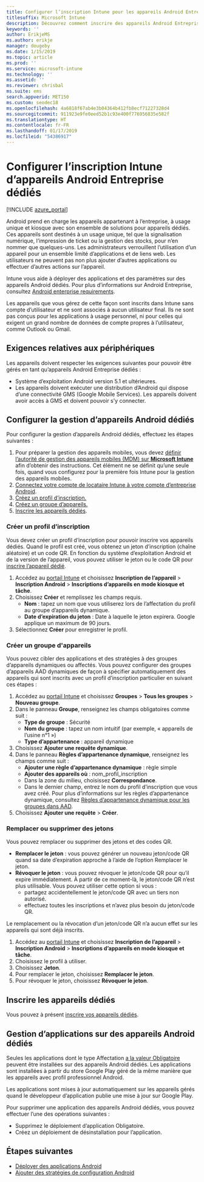 ```yaml
---
title: Configurer l’inscription Intune pour les appareils Android Entreprise dédiés
titlesuffix: Microsoft Intune
description: Découvrez comment inscrire des appareils Android Entreprise dédiés dans Intune.
keywords: ''
author: ErikjeMS
ms.author: erikje
manager: dougeby
ms.date: 1/15/2019
ms.topic: article
ms.prod: ''
ms.service: microsoft-intune
ms.technology: ''
ms.assetid: ''
ms.reviewer: chrisbal
ms.suite: ems
search.appverid: MET150
ms.custom: seodec18
ms.openlocfilehash: 4a6818f67ab4e3b04364b412fb8ecf71227328d4
ms.sourcegitcommit: 911923e9fe0eed52b1c93e400f776956835e582f
ms.translationtype: HT
ms.contentlocale: fr-FR
ms.lasthandoff: 01/17/2019
ms.locfileid: "54386917"
---
```

# <a name="set-up-intune-enrollment-of-android-enterprise-dedicated-devices"></a>Configurer l’inscription Intune d’appareils Android Entreprise dédiés

[!INCLUDE [azure_portal](./includes/azure_portal.md)]

Android prend en charge les appareils appartenant à l’entreprise, à usage unique et kiosque avec son ensemble de solutions pour appareils dédiés. Ces appareils sont destinés à un usage unique, tel que la signalisation numérique, l’impression de ticket ou la gestion des stocks, pour n’en nommer que quelques-uns. Les administrateurs verrouillent l’utilisation d’un appareil pour un ensemble limité d’applications et de liens web. Les utilisateurs ne peuvent pas non plus ajouter d’autres applications ou effectuer d’autres actions sur l’appareil.

Intune vous aide à déployer des applications et des paramètres sur des appareils Android dédiés. Pour plus d’informations sur Android Entreprise, consultez [Android enterprise requirements](https://support.google.com/work/android/answer/6174145?hl=en&ref_topic=6151012).

Les appareils que vous gérez de cette façon sont inscrits dans Intune sans compte d’utilisateur et ne sont associés à aucun utilisateur final. Ils ne sont pas conçus pour les applications à usage personnel, ni pour celles qui exigent un grand nombre de données de compte propres à l’utilisateur, comme Outlook ou Gmail.

## <a name="device-requirements"></a>Exigences relatives aux périphériques

Les appareils doivent respecter les exigences suivantes pour pouvoir être gérés en tant qu’appareils Android Entreprise dédiés :

- Système d’exploitation Android version 5.1 et ultérieures.
- Les appareils doivent exécuter une distribution d’Android qui dispose d’une connectivité GMS (Google Mobile Services). Les appareils doivent avoir accès à GMS et doivent pouvoir s’y connecter.

## <a name="set-up-android-dedicated-device-management"></a>Configurer la gestion d’appareils Android dédiés

Pour configurer la gestion d’appareils Android dédiés, effectuez les étapes suivantes :

1. Pour préparer la gestion des appareils mobiles, vous devez [définir l’autorité de gestion des appareils mobiles (MDM) sur **Microsoft Intune**](mdm-authority-set.md) afin d’obtenir des instructions. Cet élément ne se définit qu’une seule fois, quand vous configurez pour la première fois Intune pour la gestion des appareils mobiles.
2. [Connectez votre compte de locataire Intune à votre compte d’entreprise Android](connect-intune-android-enterprise.md).
3. [Créez un profil d’inscription.](#create-an-enrollment-profile)
4. [Créez un groupe d’appareils.](#create-a-device-group)
5. [Inscrire les appareils dédiés](#enroll-the-dedicated-devices).

### <a name="create-an-enrollment-profile"></a>Créer un profil d’inscription

Vous devez créer un profil d’inscription pour pouvoir inscrire vos appareils dédiés. Quand le profil est créé, vous obtenez un jeton d’inscription (chaîne aléatoire) et un code QR. En fonction du système d’exploitation Android et de la version de l’appareil, vous pouvez utiliser le jeton ou le code QR pour [inscrire l’appareil dédié](#enroll-the-dedicated-devices).

1. Accédez au [portail Intune](https://portal.azure.com) et choisissez **Inscription de l’appareil** > **Inscription Android** > **Inscriptions d’appareils en mode kiosque et tâche**.
2. Choisissez **Créer** et remplissez les champs requis.
    - **Nom** : tapez un nom que vous utiliserez lors de l’affectation du profil au groupe d’appareils dynamique.
    - **Date d’expiration du jeton** : Date à laquelle le jeton expirera. Google applique un maximum de 90 jours.
3. Sélectionnez **Créer** pour enregistrer le profil.

### <a name="create-a-device-group"></a>Créer un groupe d'appareils

Vous pouvez cibler des applications et des stratégies à des groupes d’appareils dynamiques ou affectés. Vous pouvez configurer des groupes d’appareils AAD dynamiques de façon à spécifier automatiquement des appareils qui sont inscrits avec un profil d’inscription particulier en suivant ces étapes :

1. Accédez au [portail Intune](https://portal.azure.com) et choisissez **Groupes** > **Tous les groupes** > **Nouveau groupe**.
2. Dans le panneau **Groupe**, renseignez les champs obligatoires comme suit :
    - **Type de groupe** : Sécurité
    - **Nom du groupe** : tapez un nom intuitif (par exemple, « appareils de l’usine n°1 »)
    - **Type d’appartenance** : appareil dynamique
3. Choisissez **Ajouter une requête dynamique**.
4. Dans le panneau **Règles d’appartenance dynamique**, renseignez les champs comme suit :
    - **Ajouter une règle d’appartenance dynamique** : règle simple
    - **Ajouter des appareils où** : nom_profil_inscription
    - Dans la zone du milieu, choisissez **Correspondance**.
    - Dans le dernier champ, entrez le nom du profil d’inscription que vous avez créé.
    Pour plus d’informations sur les règles d’appartenance dynamique, consultez [Règles d’appartenance dynamique pour les groupes dans AAD](https://docs.microsoft.com/azure/active-directory/users-groups-roles/groups-dynamic-membership). 
5. Choisissez **Ajouter une requête** > **Créer**.

### <a name="replace-or-remove-tokens"></a>Remplacer ou supprimer des jetons

Vous pouvez remplacer ou supprimer des jetons et des codes QR.

- **Remplacer le jeton** : vous pouvez générer un nouveau jeton/code QR quand sa date d’expiration approche à l’aide de l’option Remplacer le jeton.
- **Révoquer le jeton** : vous pouvez révoquer le jeton/code QR pour qu’il expire immédiatement. À partir de ce moment-là, le jeton/code QR n’est plus utilisable. Vous pouvez utiliser cette option si vous :
    - partagez accidentellement le jeton/code QR avec un tiers non autorisé.
    - effectuez toutes les inscriptions et n’avez plus besoin du jeton/code QR.

Le remplacement ou la révocation d’un jeton/code QR n’a aucun effet sur les appareils qui sont déjà inscrits.

1. Accédez au [portail Intune](https://portal.azure.com) et choisissez **Inscription de l’appareil** > **Inscription Android** > **Inscriptions d’appareils en mode kiosque et tâche**.
2. Choisissez le profil à utiliser.
3. Choisissez **Jeton**.
4. Pour remplacer le jeton, choisissez **Remplacer le jeton**.
5. Pour révoquer le jeton, choisissez **Révoquer le jeton**.

## <a name="enroll-the-dedicated-devices"></a>Inscrire les appareils dédiés

Vous pouvez à présent [inscrire vos appareils dédiés](android-dedicated-devices-fully-managed-enroll.md).

## <a name="managing-apps-on-android-dedicated-devices"></a>Gestion d’applications sur des appareils Android dédiés

Seules les applications dont le type Affectation [a la valeur Obligatoire](apps-deploy.md#to-assign-an-app) peuvent être installées sur des appareils Android dédiés. Les applications sont installées à partir du store Google Play géré de la même manière que les appareils avec profil professionnel Android.

Les applications sont mises à jour automatiquement sur les appareils gérés quand le développeur d’application publie une mise à jour sur Google Play.

Pour supprimer une application des appareils Android dédiés, vous pouvez effectuer l’une des opérations suivantes :
-   Supprimez le déploiement d’application Obligatoire.
-   Créez un déploiement de désinstallation pour l’application.

## <a name="next-steps"></a>Étapes suivantes
- [Déployer des applications Android](apps-deploy.md)
- [Ajouter des stratégies de configuration Android](device-profiles.md)
